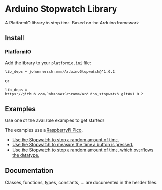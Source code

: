 # Arduino Stopwatch Library

A PlatformIO library to stop time. Based on the Arduino framework.

## Install
### PlatformIO
Add the library to your `platformio.ini` file:
```
lib_deps = johannesschramm/ArduinoStopwatch@^1.0.2
```
or 
```
lib_deps = https://github.com/JohannesSchramm/arduino_stopwatch.git#v1.0.2
```

## Examples
Use one of the available examples to get started! 

The examples use a [RaspberryPi Pico](https://www.raspberrypi.com/products/raspberry-pi-pico/).

* [Use the Stopwatch to stop a random amount of time.](examples/stop_random_time/main.cpp)
* [Use the Stopwatch to measure the time a button is pressed.](examples/stop_button_press/main.cpp)
* [Use the Stopwatch to stop a random amount of time, which overflows the datatype.](examples/random_overflow/main.cpp)

## Documentation

Classes, functions, types, constants, ... are documented in the header files.

